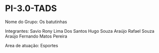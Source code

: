 # PI-3.0-TADS
Nome do Grupo: Os batutinhas

Integrantes:
Savio Rony Lima Dos Santos 
Hugo Souza Araújo
Rafael Souza Araújo
Fernando Matos Pereira

Area de atuação: Esportes
